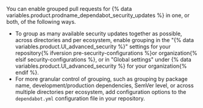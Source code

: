 You can enable grouped pull requests for {% data variables.product.prodname_dependabot_security_updates %} in one, or both, of the following ways.

* To group as many available security updates together as possible, across directories and per ecosystem, enable grouping in the "{% data variables.product.UI_advanced_security %}" settings for your repository{% ifversion pre-security-configurations %}or organization{% elsif security-configurations %}, or in "Global settings" under {% data variables.product.UI_advanced_security %} for your organization{% endif %}.
* For more granular control of grouping, such as grouping by package name, development/production dependencies, SemVer level, or across multiple directories per ecosystem, add configuration options to the `dependabot.yml` configuration file in your repository.
